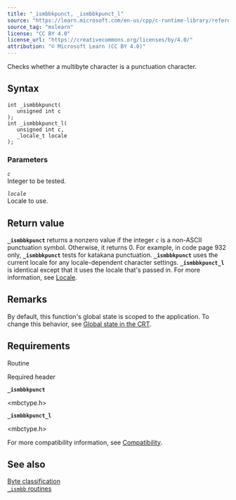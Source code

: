 ```yaml
---
title: "_ismbbkpunct, _ismbbkpunct_l"
source: "https://learn.microsoft.com/en-us/cpp/c-runtime-library/reference/ismbbkpunct-ismbbkpunct-l?view=msvc-170"
source_tag: "mslearn"
license: "CC BY 4.0"
license_url: "https://creativecommons.org/licenses/by/4.0/"
attribution: "© Microsoft Learn (CC BY 4.0)"
---
```

Checks whether a multibyte character is a punctuation character.

## Syntax

```
int _ismbbkpunct(
   unsigned int c
);
int _ismbbkpunct_l(
   unsigned int c,
   _locale_t locale
);
```

### Parameters

_`c`_  
Integer to be tested.

_`locale`_  
Locale to use.

## Return value

**`_ismbbkpunct`** returns a nonzero value if the integer _`c`_ is a non-ASCII punctuation symbol. Otherwise, it returns 0. For example, in code page 932 only, **`_ismbbkpunct`** tests for katakana punctuation. **`_ismbbkpunct`** uses the current locale for any locale-dependent character settings. **`_ismbbkpunct_l`** is identical except that it uses the locale that's passed in. For more information, see [Locale](https://learn.microsoft.com/en-us/cpp/c-runtime-library/locale?view=msvc-170).

## Remarks

By default, this function's global state is scoped to the application. To change this behavior, see [Global state in the CRT](https://learn.microsoft.com/en-us/cpp/c-runtime-library/global-state?view=msvc-170).

## Requirements

Routine

Required header

**`_ismbbkpunct`**

<mbctype.h>

**`_ismbbkpunct_l`**

<mbctype.h>

For more compatibility information, see [Compatibility](https://learn.microsoft.com/en-us/cpp/c-runtime-library/compatibility?view=msvc-170).

## See also

[Byte classification](https://learn.microsoft.com/en-us/cpp/c-runtime-library/byte-classification?view=msvc-170)  
[`_ismbb` routines](https://learn.microsoft.com/en-us/cpp/c-runtime-library/ismbb-routines?view=msvc-170)